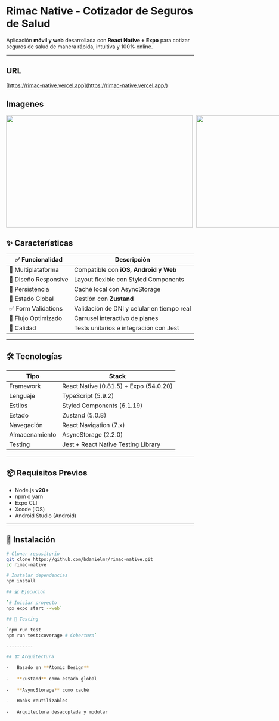 
# Rimac Native - Cotizador de Seguros de Salud

Aplicación **móvil y web** desarrollada con **React Native + Expo** para cotizar seguros de salud de manera rápida, intuitiva y 100% online.

---
## URL
[https://rimac-native.vercel.app](https://rimac-native.vercel.app/)
## Imagenes
<div style="display: flex; gap: 10px;">
  <img src="https://i.imgur.com/ADfjTHB.png" height="300" width="500"/>
  <img src="https://i.imgur.com/N81z3tf.png" height="300"/>
</div>


## ✨ Características

| ✅ Funcionalidad | Descripción |
|-----------------|-------------|
| 📱 Multiplataforma | Compatible con **iOS, Android y Web** |
| 🎨 Diseño Responsive | Layout flexible con Styled Components |
| 💾 Persistencia | Caché local con AsyncStorage |
| 🧠 Estado Global | Gestión con **Zustand** |
| ✅ Form Validations | Validación de DNI y celular en tiempo real |
| 🔄 Flujo Optimizado | Carrusel interactivo de planes |
| 🧪 Calidad | Tests unitarios e integración con Jest |

---

## 🛠 Tecnologías

| Tipo | Stack |
|------|-------|
| Framework | React Native (0.81.5) + Expo (54.0.20) |
| Lenguaje | TypeScript (5.9.2) |
| Estilos | Styled Components (6.1.19) |
| Estado | Zustand (5.0.8) |
| Navegación | React Navigation (7.x) |
| Almacenamiento | AsyncStorage (2.2.0) |
| Testing | Jest + React Native Testing Library |

---

## 📦 Requisitos Previos

- Node.js **v20+**
- npm o yarn
- Expo CLI
- Xcode (iOS)
- Android Studio (Android)

---

## 🚀 Instalación

```bash
# Clonar repositorio
git clone https://github.com/bdanielmr/rimac-native.git
cd rimac-native

# Instalar dependencias
npm install

## 💻 Ejecución

`# Iniciar proyecto 
npx expo start --web`

## 🧪 Testing

`npm run test  
npm run test:coverage # Cobertura` 

----------

## 🏗 Arquitectura

-   Basado en **Atomic Design**
    
-   **Zustand** como estado global
    
-   **AsyncStorage** como caché
    
-   Hooks reutilizables
    
-   Arquitectura desacoplada y modular
